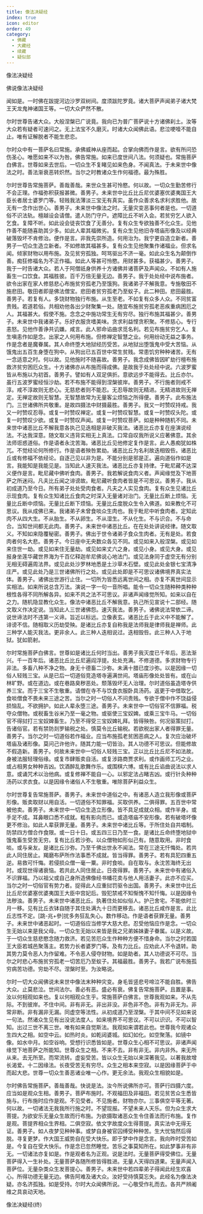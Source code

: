 ```yaml
---
title: 像法决疑经
index: true
icon: editor
order: 49
category:
  - 佛藏
  - 大藏经
  - 续藏
  - 疑似部
---
```


  像法决疑经  

佛说像法决疑经  

闻如是。一时佛在跋提河边沙罗双树间。度须跋陀罗竟。诸大菩萨声闻弟子诸大梵王天龙鬼神诸国王等。一切大众俨然不散。  

尔时世尊告诸大众。大般涅槃已广说竟。我向已为普广菩萨说十方诸佛刹土。汝等大众若有疑者可速问之。无上法宝不久磨灭。时诸大众闻佛此语。悲泣哽噎不能自止。唯有证解脱者不能生悲恋。  

尔时众中有一菩萨名曰常施。承佛威神从座而起。合掌向佛而作是言。欲有所问恐伤圣心。唯愿如来不以为咎。佛告常施。如来已度世间八法。何须疑也。常施菩萨白佛言。世尊如来去世后。一切众生不复睹见如来色身。不闻真法。于未来世中像法之时。善法渐衰恶转炽然。当尔之时教诸众生作何福德。最为殊胜。  

尔时世尊告常施菩萨。善哉善哉。来世众生甚可怜愍。何以故。一切众生勤苦修行不会正理。作福弥积获报甚微。善男子。未来世中比丘比丘尼优婆塞优婆夷国王大臣长者居士婆罗门等。轻贱我法薄淡三宝无有真实。虽作众善求名求利求胜他。故无有一念作出世心。善男子。未来世中像法之时。无量灾变恶事何者是也。一切道俗不识法轨。檀越设会请僧。遣人防门守户。遮障比丘不听入会。若贫穷乞人欲入乞食。复障不听。如此设会徒丧饮食了无善分。复有众生专欲独善不化众生。见他作善不能随喜助其少多。如此人辈其福微劣。复有众生见他旧寺塔庙形像及以经典破落毁坏不肯修治。便作是言。非我先崇所造。何用治为。我宁更自造立新者。善男子一切众生造立新者。不如修故其福甚多。复有众生见他聚集作诸福业。但求名闻。倾家财物以用布施。及见贫穷孤独。呵骂驱出不济一毫。如此众生名为颠倒作善。痴狂修福名为不正作福。如此人等甚可怜愍。用财甚多。获福甚少。善男子。我于一时告诸大众。若人于阿僧祇身供养十方诸佛并诸菩萨及声闻众。不如有人施畜生一口饮食。其福胜彼。百千万倍无量无边。善男子。我于处处经中说布施者。欲令出家在家人修慈悲心布施贫穷孤老乃至饿狗。我诸弟子不解我意。专施敬田不施悲田。敬田者即是佛法僧宝。悲田者贫穷孤老乃至蚁子。此二种田。悲田最胜。善男子。若复有人。多饶财物独行布施。从生至老。不如复有众多人众。不同贫富贵贱。若道若俗。共相劝他各出少财聚集一处。随宜布施贫穷孤老恶疾重病困厄之人。其福甚大。假使不施。念念之中施功常生无有穷尽。独行布施其福甚少。善男子。未来世中我诸弟子。乐好衣服贪嗜美味。贪求利益悭贪积聚。不修慈心。专行恚怒。见他作善诤共讥嫌。咸言。此人邪命谄曲求觅名利。若见布施贫穷乞人。复生嗔恚作如是念。出家之人何用布施。但修禅定智慧之业。何用纷动无益之事务。作是念者是魔眷属。其人命终堕大地狱经历受苦。从地狱出堕饿鬼中受大苦恼。从饿鬼出五百生身堕在狗中。从狗出已五百世中常生贫贱。常患饥穷种种诸苦。无有一念适意之时。何以故。见他施时不随喜故。善男子。我念成佛皆因旷劫行檀布施救济贫穷困厄众生。十方诸佛亦从布施而得成佛。是故我于处处经中说。六波罗蜜皆从布施以为初首。善男子。譬如有人双足俱折。意欲远步不能得去。比丘亦尔。虽行五波罗蜜经恒沙劫。若不布施不能得到涅槃彼岸。善男子。不行施者则戒不淳。戒不淳故则无悲心。无慈悲者则不能忍。无忍辱故则无精进。无精进故则无禅定。无禅定故则无智慧。无智慧故常为无量客尘烦恼之所得便。善男子。此布施法门。三世诸佛所共敬重。是故四摄法中财摄最胜。善男子。我又一时赞叹持戒。我又一时赞叹忍辱。或复一时赞叹禅定。或复一时赞叹智慧。或复一时赞叹头陀。或复一时赞叹少欲。或复一时赞叹声闻。或复一时赞叹菩萨。如是种种随机不同。未来世中诸恶比丘不解我意各执己见迭相是非破灭我法。诸恶比丘亦复在座演说经法。不达我深意。随文取义违背实相无上真法。口常自叹我所说义应著佛意。其余法师诳惑道俗。作是语者永沈苦海。诸恶比丘见他修定复作是言。此人愚痴犹如株兀。不觉经论何所修行。作是语者殃咎累劫。诸恶比丘为名利故迭相毁呰。诸恶比丘或有修福不依经论。自逐己见以非为是。不能分别是邪是正。遍向道俗作如是言。我能知是我能见是。当知此人速灭我法。诸恶比丘亦复持律。于毗尼藏不达深义便作是言。毗尼藏中佛听食肉。善男子。我若解说食肉义者。声闻缘觉及下地菩萨之所迷闷。凡夫比丘闻之诽谤故。毗尼藏听食肉者皆是不可思议。善男子。我从初成道乃至今日。所有弟子处处受肉食者。凡夫之人实见食肉。复有众生见诸比丘示现食肉。复有众生知诸比丘食肉之时深入无量诸对治门。无量比丘断上烦恼。无量比丘断中烦恼。无量比丘断下烦恼。无量比丘度脱众生令入佛道。如来教化不可思议。我从成佛已来。我诸弟子未曾食啖众生肉也。我于毗尼中听食肉者。定知此肉不从四大生。不从胎生。不从卵生。不从湿生。不从化生。不与识合。不与命合。当知世间都无此肉。善男子。未来世中诸恶比丘。在在处处讲说经律。随文取义。不知如来隐覆秘密。善男子。佛出于世令诸弟子食众生肉者。无有是处。若食肉者何名大悲。善男子。今日座中无央数众各见不同。或见如来入般涅槃。或见如来住世一劫。或见如来住无量劫。或见如来丈六之身。或见小身。或见大身。或见报身坐莲华藏世界海为千百亿释迦牟尼佛说心地法门。或见法身同于虚空无有分别无相无碍遍周法界。或见此处沙罗林地悉是土沙草木石壁。或见此处金银七宝清净庄严。或见此处乃是三世诸佛所行之处。或见此处即是不可思议诸佛境界真实法体。善男子。诸佛出世游行止住。一切所为皆悉远离世间之相。亦复不离世间显示实相法。如来所说总含万法。演说一字一句一音所唱。能令一切众生随种种类种种根性各得不同所解各异。如来不共之法不可思议。非诸声闻缘觉所知。如来以自在之力。随机隐显教化众生。像法中诸恶比丘不解我意。执己所见宣说十二部经。随文取义作决定说。当知此人三世诸佛怨。速灭我法。善男子。诸佛说法常依二谛。说世谛法时不违第一义谛。旨近以标远。立像表玄。诸恶比丘于此义中不能解了。诽谤不信。随相取义历劫受殃。是诸比丘亦复自称我是法师我是律师我是禅师。此三种学人能灭我法。更非余人。此三种人迭相说过。迭相毁呰。此三种人入于地狱。犹如箭射。  

尔时常施菩萨白佛言。世尊如是诸比丘何时当出。善男子我灭度已千年后。恶法渐兴。千一百年后。诸恶比丘比丘尼遍阎浮提。处处充满。不修道德。多求财物专行非法。多畜八种不净之物。身无十德畜二沙弥。未满十腊已度沙弥。以是因缘一切俗人轻贱三宝。从是已后一切道俗竞造塔寺遍满世间。塔庙形像处处皆有。或在山林旷野。或在道边。或在巷路臭秽恶处。颓落毁坏无人治理。尔时道俗虽造塔寺供养三宝。而于三宝不生敬重。请僧在寺不与饮食衣服卧具汤药。返更于中借取乞。食啖僧食不畏未来三途之苦。当尔之时一切俗人不问贵贱。专欲于僧中作不饶益侵损恼乱。不欲拥护。如此人辈永堕三途。善男子。未来世中一切俗官不信罪福。税夺众僧物。或税畜生谷米乃至一毫之物。或驱使三宝奴婢。或乘三宝牛马。一切俗官不得挝打三宝奴婢畜生。乃至不得受三宝奴婢礼拜。皆得殃咎。何况驱策挝打。告诸俗官。若有禁防剡罗输税之处。慎莫令比丘输税。若欲税出家人者得罪无量。善男子。当尔之时一切道俗若作福业。应当布施孤老贫困恶病之人。复次应治破坏塔庙及诸形像。莫问己许他许。随其力能一切皆治。其人功德不可思议。但能修故不假造新。善男子。何故未来世中一切俗人轻贱三宝。正以比丘比丘尼不如法故。身被法服轻理俗缘。或复市肆贩卖自活。或复涉路商贾求利。或作画师工巧之业。或占相男女种种吉凶。饮酒醉乱歌舞作乐。或围棋六博。或有比丘谄曲说法以求人意。或诵咒术以治他病。或复修禅不能自一心。以邪定法占睹吉凶。或行针灸种种汤药以求衣食。以是因缘令诸俗人不生敬重。唯除菩萨利益众生。  

尔时世尊复告常施菩萨。善男子。未来世中道俗之中。有诸恶人造立我形像或菩萨形像。贩卖取财以用自活。一切道俗不知罪福。买取供养。二俱得罪。五百世中常被他卖。善男子。未来世中一切众生造立形像。皆不具足成就众相。或作半身。或手足不成。耳鼻眼口悉不成就。粗有影向而已。或造塔庙不安形像。若有破塔坏像更不修治。如此人辈获罪无量。善男子。未来世中诸比丘等。于所住处自共唱制。防禁四方僧合作食限。或一日十日。或五四三日乃至一食。是诸比丘命终堕地狱中饿鬼畜生受苦无穷。复有比丘若沙弥。以众僧物如形似己有。随意取用。非时食啖。或与亲友。是诸比丘沙弥。乃至千佛出世永不闻法。常在三途无忏悔处。若共此人同住居止。羯磨布萨所作法事悉不成就。皆当得罪。善男子。若有具犯四重五逆。易救可忏悔。若侵损众僧一毫一粟。非时食啖。自在取与。永沈苦海终无出时。或现世得诸衰恼。若共此人同住居止。日夜得罪。善男子。未来世中有诸俗入不识罪福。乃以祖父或自己身所造佛像经书幡花卖与他人用活妻子。此亦不应买。当尔之时一切俗官有势力者。捉得此人应重挝罚驱令出国。善男子。未来世中比丘比丘尼优婆塞优婆夷国王大臣中宫妃后。毁犯禁戒不知惭愧不知忏悔。以是因缘令法秽浊。善男子。未来世中诸恶比丘。执著住处如似俗人。护己舍宅。不能依时三月一移。见有比丘衣钵自随于其住处满九十日而更移去。诸恶比丘咸作是言。此比丘志性不定。[跳-兆+參]扰多务狂乱失心。数作移动。作是语者获罪无量。善男子。未来世中诸恶起时。一切道俗应当修学大慈大悲。忍受他恼应作是念。一切众生无始以来是我父母。一切众生无始以来皆是我之兄弟姊妹妻子眷属。以是义故。于一切众生慈悲愍念随力救济。若见苦厄众生作种种方便不惜身命。当尔之时若国王大臣若城邑聚落主。若势力长者婆罗门等。及有力比丘。应劝此人不令退转。助其势力莫令恶人为作留难。不令恶人侵夺财物。如是助者。其人功德说不可尽。当尔之时悲心布施贫穷孤老一切苦厄乃至蚁子。其福最胜。善男子。我若广说布施孤穷病苦功德。穷劫不尽。涅槃时至。为汝略说。  

尔时一切大众闻佛说未来世中像法末种种灾变。身毛皆竖悲号啼泣不能自胜。佛告大众。止莫悲泣。世间法尔。善必有恶。盛必有衰。佛复告常施菩萨。且置是事。汝以何相观如来也。复以何相观众生乎。常施菩萨白佛言。世尊我观如来。不从先际。不到彼岸。不住中间。非有非无。非出非没。非色非不色。非有为非无为。非常非断。非有漏非无漏。同虚空等法性。从初成道乃至涅槃。于其中间不见如来说一句法。然诸众生见有出没说法度人。如来境界不可思议。不可以识识。不可以智知。出过三世不离三世。唯有如来自觉斯法。我观如来谓若此也。世尊我今观诸众生四大之相。如空中云。如热时炎。如乾闼婆城。如幻如化。如空聚落。如镜中像。如水中月。如空谷响。受想行识悉皆如是。世尊众生心相不可思议。非诸声闻缘觉下地菩萨之所能知。世尊众生之相。不来不去。非有非无。非内非外。来无所从来。去无所至。而常流转。虚妄受苦。皆以众生无始以来深著我见。以著我故增长渴爱。十二因缘法。长夜受苦无有穷尽。众生之相本来空寂。以是因缘菩萨于中而起大悲。世尊一切众生善恶诸业唯一心作。更无余法。我观众生相貌如是。  

尔时佛告常施菩萨。善哉善哉。快说是法。汝今所说佛所亦可。菩萨行四摄六度。应当如是观众生相。善男子。菩萨布施时。不观福田及非福田。若见贫苦众生悉皆施与。行布施时应作是观。不见受者。不见施者。财物亦尔。三事俱空平等无著。何以故。一切诸法无我我所行施之时。不望现报。不望未来人天乐。但为众生求大菩提。为欲安乐无量众生故而行布施。为欲摄取诸恶众生令住善法而行布施。复作是观。菩提界相众生界相。二俱空寂。依文字故度众生得菩提。真实法中无得无证。善男子。如人夜梦见种种事。或梦自身被官囚缚受种种苦。生大忧恼然后得脱。寻复更梦。作大国王威势自在受大快乐。即于梦中作是念言。我向昨时受苦如是。今复自在受大快乐。作是念已忽然睡觉。苦乐之事莫知所在。如此梦事非有非无。一切诸法亦复如是。作是观者名为正观。说是法时。无量菩萨得受佛位。无量菩萨得入一生补处。无量菩萨各随所修皆得胜进。无量人天得四道果。无量声闻入菩萨位。无量杂类众生发菩提心。善男子。未来世中若四辈弟子得闻此经生欢喜心。所得功德无量无边。佛告阿难及诸大众。汝好受持慎莫忘失。此经名为像法决疑。亦名济孤独。如是受持。尔时大众闻佛所说。一心敬受作礼而去。各共严辨阇维之具哀动天地。  

像法决疑经(终)  
